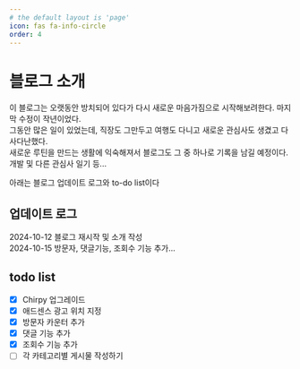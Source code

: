 ```yaml
---
# the default layout is 'page'
icon: fas fa-info-circle
order: 4
---
```


# 블로그 소개

이 블로그는 오랫동안 방치되어 있다가 다시 새로운 마음가짐으로 시작해보려한다. 마지막 수정이 작년이었다.   
그동안 많은 일이 있었는데, 직장도 그만두고 여행도 다니고 새로운 관심사도 생겼고 다사다난했다.   
새로운 루틴을 만드는 생활에 익숙해져서 블로그도 그 중 하나로 기록을 남길 예정이다.   
개발 및 다른 관심사 일기 등...

아래는 블로그 업데이트 로그와 to-do list이다   

## 업데이트 로그
2024-10-12 블로그 재시작 및 소개 작성   
2024-10-15 방문자, 댓글기능, 조회수 기능 추가...

## todo list
- [x] Chirpy 업그레이드
- [x] 애드센스 광고 위치 지정
- [x] 방문자 카운터 추가
- [x] 댓글 기능 추가
- [x] 조회수 기능 추가
- [ ] 각 카테고리별 게시물 작성하기
